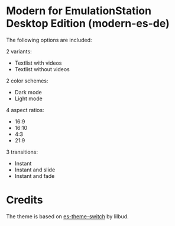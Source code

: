 # Modern for EmulationStation Desktop Edition (modern-es-de)

The following options are included:

2 variants:

- Textlist with videos
- Textlist without videos

2 color schemes:

- Dark mode
- Light mode

4 aspect ratios:

- 16:9
- 16:10
- 4:3
- 21:9

3 transitions:

- Instant
- Instant and slide
- Instant and fade

# Credits

The theme is based on [es-theme-switch](https://github.com/lilbud/es-theme-switch) by lilbud.
